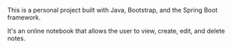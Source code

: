 This is a personal project built with Java, Bootstrap, and the Spring Boot framework.

It's an online notebook that allows the user to view, create, edit, and delete notes.
